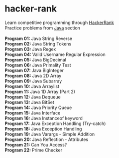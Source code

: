 # hacker-rank

Learn competitive programming through [HackerRank](https://www.hackerrank.com/)
<br/>
Practice problems from [Java](https://www.hackerrank.com/domains/java) section
<br/>
<br/> <b> Program 01: </b> Java String Reverse 
<br/> <b> Program 02: </b> Java String Tokens
<br/> <b> Program 03: </b> Java Regex
<br/> <b> Program 04: </b> Valid Username Regular Expression
<br/> <b> Program 05: </b> Java BigDecimal
<br/> <b> Program 06: </b> Java Primality Test
<br/> <b> Program 07: </b> Java BigInteger
<br/> <b> Program 08: </b> Java 2D Array
<br/> <b> Program 09: </b> Java Subarray
<br/> <b> Program 10: </b> Java Arraylist
<br/> <b> Program 11: </b> Java 1D Array (Part 2)
<br/> <b> Program 12: </b> Java Dequeue
<br/> <b> Program 13: </b> Java BitSet
<br/> <b> Program 14: </b> Java Priority Queue
<br/> <b> Program 15: </b> Java Interface
<br/> <b> Program 16: </b> Java Instanceof keyword
<br/> <b> Program 17: </b> Java Exception Handling (Try-catch)
<br/> <b> Program 18: </b> Java Exception Handling
<br/> <b> Program 19: </b> Java Varargs - Simple Addition
<br/> <b> Program 20: </b> Java Reflection - Attributes
<br/> <b> Program 21: </b> Can You Access?
<br/> <b> Program 22: </b> Prime Checker
